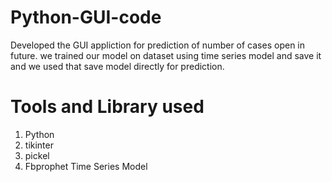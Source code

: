 # Python-GUI-code
Developed the GUI appliction for prediction of number of cases open in future.
we trained our model on dataset using time series model and save it and we used that save model directly for prediction.

# Tools and Library used
1. Python
2. tikinter
3. pickel
4. Fbprophet Time Series Model
 
